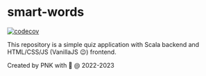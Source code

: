 # smart-words

[![codecov](https://codecov.io/gh/piopon/smart-words/branch/main/graph/badge.svg?token=2R3LUSOGW6)](https://codecov.io/gh/piopon/smart-words)

This repository is a simple quiz application with Scala backend and HTML/CSS/JS (VanillaJS 😉) frontend.

Created by PNK with 💚 @ 2022-2023
